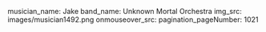 musician_name: Jake
band_name: Unknown Mortal Orchestra
img_src: images/musician1492.png
onmouseover_src: 
pagination_pageNumber: 1021